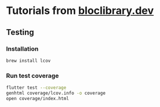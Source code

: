 # Tutorials from [bloclibrary.dev](https://bloclibrary.dev/)

## Testing

### Installation

```bash
brew install lcov
```

### Run test coverage

```bash
flutter test --coverage
genhtml coverage/lcov.info -o coverage
open coverage/index.html
```
